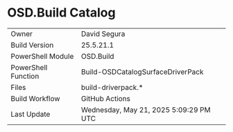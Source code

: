 ﻿# OSD.Build Catalog

| | |
|-|-|
| Owner | David Segura |
| Build Version | 25.5.21.1 |
| PowerShell Module | OSD.Build |
| PowerShell Function | Build-OSDCatalogSurfaceDriverPack |
| Files | build-driverpack.* |
| Build Workflow | GitHub Actions |
| Last Update | Wednesday, May 21, 2025 5:09:29 PM UTC |
